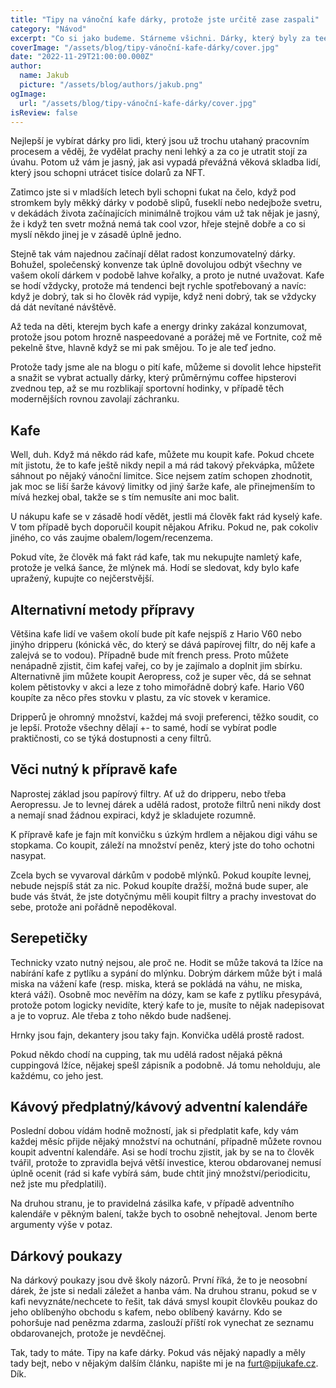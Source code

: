 ```yaml
---
title: "Tipy na vánoční kafe dárky, protože jste určitě zase zaspali"
category: "Návod"
excerpt: "Co si jako budeme. Stárneme všichni. Dárky, který byly za teenagerskejch a early-twenties let naprosto nemyslitelný, jsou teď najednou naprosto cool a hoděj se. Mám na mysli slipy, fusekle a dárky určený ke konzumaci. Kafe je na tom ale trochu líp, protože i když to je konzumovatlenej dárek, tak má pořád nádech hipsterizmu, takže na svoje early-twenties zásady můžete rezignovat jenom tak napůl. No a to je přece skvělé!"
coverImage: "/assets/blog/tipy-vánoční-kafe-dárky/cover.jpg"
date: "2022-11-29T21:00:00.000Z"
author:
  name: Jakub
  picture: "/assets/blog/authors/jakub.png"
ogImage:
  url: "/assets/blog/tipy-vánoční-kafe-dárky/cover.jpg"
isReview: false
---
```


Nejlepší je vybírat dárky pro lidi, který jsou už trochu utahaný pracovním procesem a věděj, že vydělat prachy neni lehký a za co je utratit stojí za úvahu. Potom už vám je jasný, jak asi vypadá převážná věková skladba lidí, který jsou schopni utrácet tisíce dolarů za NFT.

Zatimco jste si v mladších letech byli schopni ťukat na čelo, když pod stromkem byly měkký dárky v podobě slipů, fuseklí nebo nedejbože svetru, v dekádách života začínajících minimálně trojkou vám už tak nějak je jasný, že i když ten svetr možná nemá tak cool vzor, hřeje stejně dobře a co si myslí někdo jinej je v zásadě úplně jedno.

Stejně tak vám najednou začínají dělat radost konzumovatelný dárky. Bohužel, společenský konvenze tak úplně dovolujou odbýt všechny ve vašem okolí dárkem v podobě lahve kořalky, a proto je nutné uvažovat. Kafe se hodí vždycky, protože má tendenci bejt rychle spotřebovaný a navíc: když je dobrý, tak si ho člověk rád vypije, když neni dobrý, tak se vždycky dá dát nevítané návštěvě.

Až teda na děti, kterejm bych kafe a energy drinky zakázal konzumovat, protože jsou potom hrozně naspeedované a porážej mě ve Fortnite, což mě pekelně štve, hlavně když se mi pak smějou. To je ale teď jedno.

Protože tady jsme ale na blogu o pití kafe, můžeme si dovolit lehce hipsteřit a snažit se vybrat actually dárky, který průměrnýmu coffee hipsterovi zvednou tep, až se mu rozblikají sportovní hodinky, v případě těch modernějších rovnou zavolají záchranku.

## Kafe

Well, duh. Když má někdo rád kafe, můžete mu koupit kafe. Pokud chcete mít jistotu, že to kafe ještě nikdy nepil a má rád takový překvápka, můžete sáhnout po nějaký vánoční limitce. Sice nejsem zatím schopen zhodnotit, jak moc se liší šarže kávový limitky od jiný šarže kafe, ale přinejmenším to mívá hezkej obal, takže se s tím nemusíte ani moc balit.

U nákupu kafe se v zásadě hodí vědět, jestli má člověk fakt rád kyselý kafe. V tom případě bych doporučil koupit nějakou Afriku. Pokud ne, pak cokoliv jiného, co vás zaujme obalem/logem/recenzema.

Pokud víte, že člověk má fakt rád kafe, tak mu nekupujte namletý kafe, protože je velká šance, že mlýnek má. Hodí se sledovat, kdy bylo kafe upražený, kupujte co nejčerstvější.

## Alternativní metody přípravy

Většina kafe lidí ve vašem okolí bude pít kafe nejspíš z Hario V60 nebo jinýho dripperu (kónická věc, do který se dává papírovej filtr, do něj kafe a zalejvá se to vodou). Případně bude mít french press. Proto můžete nenápadně zjistit, čim kafej vařej, co by je zajímalo a doplnit jim sbírku. Alternativně jim můžete koupit Aeropress, což je super věc, dá se sehnat kolem pětistovky v akci a leze z toho mimořádně dobrý kafe. Hario V60 koupíte za něco přes stovku v plastu, za víc stovek v keramice.

Dripperů je ohromný množství, každej má svoji preferenci, těžko soudit, co je lepší. Protože všechny dělají +- to samé, hodí se vybírat podle praktičnosti, co se týká dostupnosti a ceny filtrů.

## Věci nutný k přípravě kafe

Naprostej základ jsou papírový filtry. Ať už do dripperu, nebo třeba Aeropressu. Je to levnej dárek a udělá radost, protože filtrů neni nikdy dost a nemají snad žádnou expiraci, když je skladujete rozumně.

K přípravě kafe je fajn mít konvičku s úzkým hrdlem a nějakou digi váhu se stopkama. Co koupit, záleží na množství peněz, který jste do toho ochotni nasypat.

Zcela bych se vyvaroval dárkům v podobě mlýnků. Pokud koupíte levnej, nebude nejspíš stát za nic. Pokud koupíte dražší, možná bude super, ale bude vás štvát, že jste dotyčnýmu měli koupit filtry a prachy investovat do sebe, protože ani pořádně nepoděkoval.

## Serepetičky

Technicky vzato nutný nejsou, ale proč ne. Hodit se může taková ta lžíce na nabírání kafe z pytlíku a sypání do mlýnku. Dobrým dárkem může být i malá miska na vážení kafe (resp. miska, která se pokládá na váhu, ne miska, která váží). Osobně moc nevěřím na dózy, kam se kafe z pytlíku přesypává, protože potom logicky nevidíte, který kafe to je, musíte to nějak nadepisovat a je to vopruz. Ale třeba z toho někdo bude nadšenej.

Hrnky jsou fajn, dekantery jsou taky fajn. Konvička udělá prostě radost.

Pokud někdo chodí na cupping, tak mu udělá radost nějaká pěkná cuppingová lžíce, nějakej spešl zápisník a podobně. Já tomu neholduju, ale každému, co jeho jest.

## Kávový předplatný/kávový adventní kalendáře

Poslední dobou vídám hodně možností, jak si předplatit kafe, kdy vám každej měsíc přijde nějaký množství na ochutnání, případně můžete rovnou koupit adventní kalendáře. Asi se hodí trochu zjistit, jak by se na to člověk tvářil, protože to zpravidla bejvá větší investice, kterou obdarovanej nemusí úplně ocenit (rád si kafe vybírá sám, bude chtít jiný množství/periodicitu, než jste mu předplatili).

Na druhou stranu, je to pravidelná zásilka kafe, v případě adventního kalendáře v pěkným balení, takže bych to osobně nehejtoval. Jenom berte argumenty výše v potaz.

## Dárkový poukazy

Na dárkový poukazy jsou dvě školy názorů. První říká, že to je neosobní dárek, že jste si nedali záležet a hanba vám. Na druhou stranu, pokud se v kafi nevyznáte/nechcete to řešit, tak dává smysl koupit človkěu poukaz do jeho oblíbenýho obchodu s kafem, nebo oblíbený kavárny. Kdo se pohoršuje nad penězma zdarma, zaslouží příští rok vynechat ze seznamu obdarovanejch, protože je nevděčnej.

Tak, tady to máte. Tipy na kafe dárky. Pokud vás nějaký napadly a měly tady bejt, nebo v nějakým dalším článku, napište mi je na [furt@pijukafe.cz](mailto:furt@pijukafe.cz). Dík.
